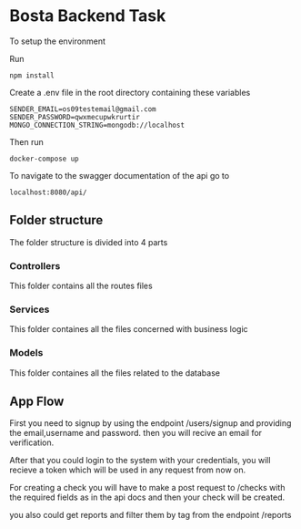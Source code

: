 # Bosta Backend Task

To setup the environment 

Run 
```
npm install
```
Create a .env file in the root directory containing these variables

```
SENDER_EMAIL=os09testemail@gmail.com
SENDER_PASSWORD=qwxmecupwkrurtir
MONGO_CONNECTION_STRING=mongodb://localhost
```
Then run
```
docker-compose up
```
To navigate to the swagger documentation of the api go to 
```
localhost:8080/api/
```
## Folder structure 
The folder structure is divided into 4 parts
### Controllers
This folder contains all the routes files

### Services
This folder containes all the files concerned with business logic

### Models
This folder containes all the files related to the database

## App Flow

First you need to signup by using the endpoint /users/signup and providing the email,username and password.
then you will recive an email for verification.

After that you could login to the system with your credentials, you will recieve a token which will be used in any request from now on.

For creating a check you will have to make a post request to /checks with the required fields as in the api docs and then your check will be created.

you also could get reports and filter them by tag from the endpoint /reports 

